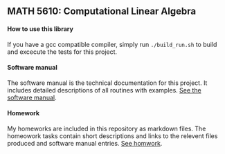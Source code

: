 ## MATH 5610:  Computational Linear Algebra

#### How to use this library

If you have a gcc compatible compiler, simply run `./build_run.sh` to build and excecute the tests for this project.

#### Software manual
The software manual is the technical documentation for this project. It includes detailed descriptions of all routines with examples. [See the software manual](./software_manual/README).

#### Homework
My homeworks are included in this repository as markdown files. The homeowork tasks contain short descriptions and links to the relevent files produced and software manual entries. [See homwork](./homework/README).
